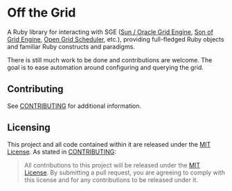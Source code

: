 # Off the Grid

A Ruby library for interacting with SGE ([Sun / Oracle Grid Engine](https://en.wikipedia.org/wiki/Oracle_Grid_Engine), [Son of Grid Engine](https://arc.liv.ac.uk/trac/SGE), [Open Grid Scheduler](http://gridscheduler.sourceforge.net/), etc.), providing full-fledged Ruby objects and familiar Ruby constructs and paradigms.

There is still much work to be done and contributions are welcome. The goal is to ease automation around configuring and querying the grid.

## Contributing

See [CONTRIBUTING](CONTRIBUTING.md) for additional information.

## Licensing

This project and all code contained within it are released under the [MIT License](https://opensource.org/licenses/MIT). As stated in [CONTRIBUTING](CONTRIBUTING.md):

> All contributions to this project will be released under the [MIT License](https://opensource.org/licenses/MIT). By submitting a pull request, you are agreeing to comply with this license and for any contributions to be released under it.
